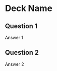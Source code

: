 # Deck Name

## Question 1 <!-- id:67da3a0fe59f3b71b5a4f78d51cc67b1 -->

Answer 1

## Question 2 <!-- id:c72ec3b33c89c5f55e77cc7e9408bd86 -->

Answer 2
